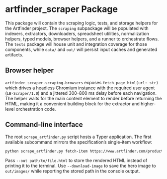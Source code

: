 # artfinder_scraper Package

This package will contain the scraping logic, tests, and storage helpers for the Artfinder project. The `scraping` subpackage will be populated with indexers, extractors, downloaders, spreadsheet utilities, normalization helpers, typed models, browser helpers, and a runner to orchestrate flows. The `tests` package will house unit and integration coverage for those components, while `data/` and `out/` will persist input caches and generated artifacts.

## Browser helper

`artfinder_scraper.scraping.browsers` exposes `fetch_page_html(url: str)` which drives a headless Chromium instance with the required user agent (`LB-Scraper/1.0`) and a jittered 300–800 ms delay before each navigation. The helper waits for the main content element to render before returning the HTML, making it a convenient building block for the extractor and higher-level orchestration code.

## Command-line interface

The root `scrape_artfinder.py` script hosts a Typer application. The first available subcommand mirrors the specification’s single-item workflow:

```bash
python scrape_artfinder.py fetch-item https://www.artfinder.com/product/echoes-of-dawn-canvas/
```

Pass `--out path/to/file.html` to store the rendered HTML instead of printing it to the terminal. Use `--download-image` to save the hero image to `out/images/` while reporting the stored path in the console output.
